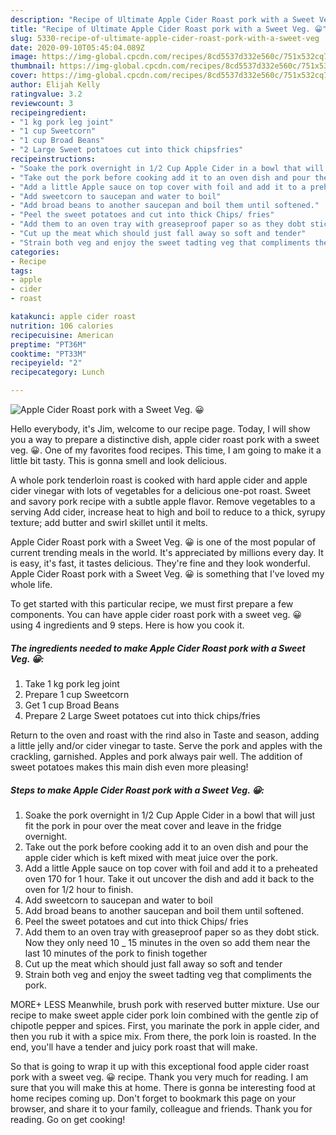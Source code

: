 ```yaml
---
description: "Recipe of Ultimate Apple Cider Roast pork with a Sweet Veg. 😀"
title: "Recipe of Ultimate Apple Cider Roast pork with a Sweet Veg. 😀"
slug: 5330-recipe-of-ultimate-apple-cider-roast-pork-with-a-sweet-veg
date: 2020-09-10T05:45:04.089Z
image: https://img-global.cpcdn.com/recipes/8cd5537d332e560c/751x532cq70/apple-cider-roast-pork-with-a-sweet-veg-😀-recipe-main-photo.jpg
thumbnail: https://img-global.cpcdn.com/recipes/8cd5537d332e560c/751x532cq70/apple-cider-roast-pork-with-a-sweet-veg-😀-recipe-main-photo.jpg
cover: https://img-global.cpcdn.com/recipes/8cd5537d332e560c/751x532cq70/apple-cider-roast-pork-with-a-sweet-veg-😀-recipe-main-photo.jpg
author: Elijah Kelly
ratingvalue: 3.2
reviewcount: 3
recipeingredient:
- "1 kg pork leg joint"
- "1 cup Sweetcorn"
- "1 cup Broad Beans"
- "2 Large Sweet potatoes cut into thick chipsfries"
recipeinstructions:
- "Soake the pork overnight in 1/2 Cup Apple Cider in a bowl that will just fit the pork in pour over the meat cover and leave in the fridge overnight."
- "Take out the pork before cooking add it to an oven dish and pour the apple cider which is keft mixed with meat juice over the pork."
- "Add a little Apple sauce on top cover with foil and add it to a preheated oven 170 for 1 hour. Take it out uncover the dish and add it back to the oven for 1/2 hour to finish."
- "Add sweetcorn to saucepan and water to boil"
- "Add broad beans to another saucepan and boil them until softened."
- "Peel the sweet potatoes and cut into thick Chips/ fries"
- "Add them to an oven tray with greaseproof paper so as they dobt stick. Now they only need 10 _ 15 minutes in the oven so add them near the last 10 minutes of the pork to finish together"
- "Cut up the meat which should just fall away so soft and tender"
- "Strain both veg and enjoy the sweet tadting veg that compliments the pork."
categories:
- Recipe
tags:
- apple
- cider
- roast

katakunci: apple cider roast 
nutrition: 106 calories
recipecuisine: American
preptime: "PT36M"
cooktime: "PT33M"
recipeyield: "2"
recipecategory: Lunch

---
```



![Apple Cider Roast pork with a Sweet Veg. 😀](https://img-global.cpcdn.com/recipes/8cd5537d332e560c/751x532cq70/apple-cider-roast-pork-with-a-sweet-veg-😀-recipe-main-photo.jpg)

Hello everybody, it's Jim, welcome to our recipe page. Today, I will show you a way to prepare a distinctive dish, apple cider roast pork with a sweet veg. 😀. One of my favorites food recipes. This time, I am going to make it a little bit tasty. This is gonna smell and look delicious.

A whole pork tenderloin roast is cooked with hard apple cider and apple cider vinegar with lots of vegetables for a delicious one-pot roast. Sweet and savory pork recipe with a subtle apple flavor. Remove vegetables to a serving Add cider, increase heat to high and boil to reduce to a thick, syrupy texture; add butter and swirl skillet until it melts.

Apple Cider Roast pork with a Sweet Veg. 😀 is one of the most popular of current trending meals in the world. It's appreciated by millions every day. It is easy, it's fast, it tastes delicious. They're fine and they look wonderful. Apple Cider Roast pork with a Sweet Veg. 😀 is something that I've loved my whole life.


To get started with this particular recipe, we must first prepare a few components. You can have apple cider roast pork with a sweet veg. 😀 using 4 ingredients and 9 steps. Here is how you cook it.

<!--inarticleads1-->

##### The ingredients needed to make Apple Cider Roast pork with a Sweet Veg. 😀:

1. Take 1 kg pork leg joint
1. Prepare 1 cup Sweetcorn
1. Get 1 cup Broad Beans
1. Prepare 2 Large Sweet potatoes cut into thick chips/fries


Return to the oven and roast with the rind also in Taste and season, adding a little jelly and/or cider vinegar to taste. Serve the pork and apples with the crackling, garnished. Apples and pork always pair well. The addition of sweet potatoes makes this main dish even more pleasing! 

<!--inarticleads2-->

##### Steps to make Apple Cider Roast pork with a Sweet Veg. 😀:

1. Soake the pork overnight in 1/2 Cup Apple Cider in a bowl that will just fit the pork in pour over the meat cover and leave in the fridge overnight.
1. Take out the pork before cooking add it to an oven dish and pour the apple cider which is keft mixed with meat juice over the pork.
1. Add a little Apple sauce on top cover with foil and add it to a preheated oven 170 for 1 hour. Take it out uncover the dish and add it back to the oven for 1/2 hour to finish.
1. Add sweetcorn to saucepan and water to boil
1. Add broad beans to another saucepan and boil them until softened.
1. Peel the sweet potatoes and cut into thick Chips/ fries
1. Add them to an oven tray with greaseproof paper so as they dobt stick. Now they only need 10 _ 15 minutes in the oven so add them near the last 10 minutes of the pork to finish together
1. Cut up the meat which should just fall away so soft and tender
1. Strain both veg and enjoy the sweet tadting veg that compliments the pork.


MORE+ LESS Meanwhile, brush pork with reserved butter mixture. Use our recipe to make sweet apple cider pork loin combined with the gentle zip of chipotle pepper and spices. First, you marinate the pork in apple cider, and then you rub it with a spice mix. From there, the pork loin is roasted. In the end, you&#39;ll have a tender and juicy pork roast that will make. 

So that is going to wrap it up with this exceptional food apple cider roast pork with a sweet veg. 😀 recipe. Thank you very much for reading. I am sure that you will make this at home. There is gonna be interesting food at home recipes coming up. Don't forget to bookmark this page on your browser, and share it to your family, colleague and friends. Thank you for reading. Go on get cooking!
